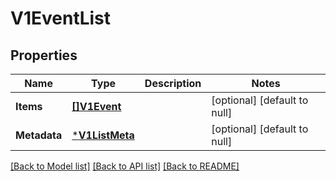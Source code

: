 # V1EventList

## Properties
Name | Type | Description | Notes
------------ | ------------- | ------------- | -------------
**Items** | [**[]V1Event**](v1Event.md) |  | [optional] [default to null]
**Metadata** | [***V1ListMeta**](v1ListMeta.md) |  | [optional] [default to null]

[[Back to Model list]](../README.md#documentation-for-models) [[Back to API list]](../README.md#documentation-for-api-endpoints) [[Back to README]](../README.md)



